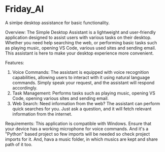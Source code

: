 # Friday_AI
A simlpe desktop assistance for basic functionality.

Overview:
The Simple Desktop Assistant is a lightweight and user-friendly application designed to assist users with various tasks on their desktop. Whether you need help searching the web, or performing basic tasks such as playing music, opening VS Code, various used sites and sending email. This assistant is here to make your desktop experience more convenient.

Features:
1. Voice Commands:
The assistant is equipped with voice recognition capabilities, allowing users to interact with it using natural language commands. Simply speak your request, and the assistant will respond accordingly.
2. Task Management:
Performs tasks such as playing music, opening VS Code, opening various sites and sending email.
3. Web Search:
Need information from the web? The assistant can perform quick searches for you. Just ask a question, and it will fetch relevant information from the internet.

Requirements:
This application is compatible with Windows. Ensure that your device has a working microphone for voice commands. And it's a "Python" based project so few imports will be needed so check project imports for it. And, hava a music folder, in which musics are kept and share path of it too.
